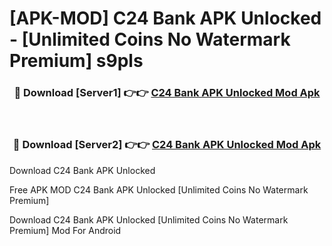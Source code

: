 # [APK-MOD] C24 Bank APK Unlocked - [Unlimited Coins No Watermark Premium] s9pls



<div align="center">
<h3>🔴 Download [Server1] 👉👉 <a href="https://momento.my/?title=C24_Bank_APK_Unlocked">C24 Bank APK Unlocked Mod Apk</a></h3><br>

<h3>🔴 Download [Server2] 👉👉 <a href="https://momento.my/?title=C24_Bank_APK_Unlocked">C24 Bank APK Unlocked Mod Apk</a></h3>
</div>



Download C24 Bank APK Unlocked 

Free APK MOD C24 Bank APK Unlocked [Unlimited Coins No Watermark Premium]

Download C24 Bank APK Unlocked [Unlimited Coins No Watermark Premium] Mod For Android
